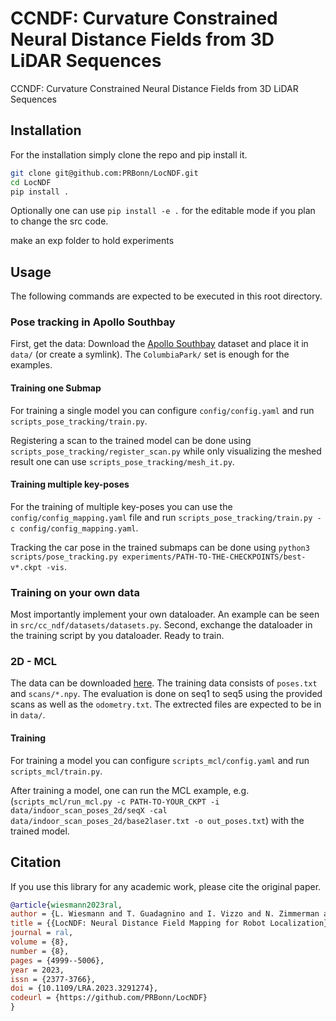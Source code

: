 # CCNDF: Curvature Constrained Neural Distance Fields from 3D LiDAR Sequences

CCNDF: Curvature Constrained Neural Distance Fields from 3D LiDAR Sequences

## Installation

For the installation simply clone the repo and pip install it.

```sh
git clone git@github.com:PRBonn/LocNDF.git
cd LocNDF
pip install .
```

Optionally one can use `pip install -e .` for the editable mode if you plan to change the src code.

make an exp folder to hold experiments

## Usage

The following commands are expected to be executed in this root directory.

### Pose tracking in Apollo Southbay

First, get the data:
Download the [Apollo Southbay](https://developer.apollo.auto/southbay.html) dataset and place it in `data/` (or create a symlink). The `ColumbiaPark/` set is enough for the examples.

#### Training one Submap

For training a single model you can configure `config/config.yaml` and run `scripts_pose_tracking/train.py`. 

Registering a scan to the trained model can be done using  `scripts_pose_tracking/register_scan.py` while only visualizing the meshed result one can use `scripts_pose_tracking/mesh_it.py`.

#### Training multiple key-poses

For the training of multiple key-poses you can use the `config/config_mapping.yaml` file and run `scripts_pose_tracking/train.py -c config/config_mapping.yaml`.

Tracking the car pose in the trained submaps can be done using `python3 scripts/pose_tracking.py experiments/PATH-TO-THE-CHECKPOINTS/best-v*.ckpt -vis`.



### Training on your own data

Most importantly implement your own dataloader. An example can be seen in `src/cc_ndf/datasets/datasets.py`. Second, exchange the dataloader in the training script by you dataloader. Ready to train.

### 2D - MCL

The data can be downloaded [here](https://www.ipb.uni-bonn.de/html/projects/locndf/indoor_scan_poses_2d.zip). The training data consists of `poses.txt` and `scans/*.npy`. The evaluation is done on seq1 to seq5 using the provided scans as well as the `odometry.txt`. The extrected files are expected to be in in `data/`.

#### Training

For training a model you can configure `scripts_mcl/config.yaml` and run `scripts_mcl/train.py`.

After training a model, one can run the MCL example, e.g. (`scripts_mcl/run_mcl.py -c PATH-TO-YOUR_CKPT -i data/indoor_scan_poses_2d/seqX -cal data/indoor_scan_poses_2d/base2laser.txt -o out_poses.txt`) with the trained model.



## Citation

If you use this library for any academic work, please cite the original paper.

```bibtex
@article{wiesmann2023ral,
author = {L. Wiesmann and T. Guadagnino and I. Vizzo and N. Zimmerman and Y. Pan and H. Kuang and J. Behley and C. Stachniss},
title = {{LocNDF: Neural Distance Field Mapping for Robot Localization}},
journal = ral,
volume = {8},
number = {8},
pages = {4999--5006},
year = 2023,
issn = {2377-3766},
doi = {10.1109/LRA.2023.3291274},
codeurl = {https://github.com/PRBonn/LocNDF}
}
```
